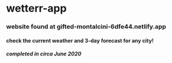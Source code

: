 # wetterr-app

### website found at gifted-montalcini-6dfe44.netlify.app

#### check the current weather and 3-day forecast for any city!

##### completed in circa June 2020